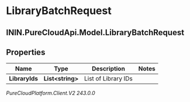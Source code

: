 # LibraryBatchRequest

## ININ.PureCloudApi.Model.LibraryBatchRequest

## Properties

|Name | Type | Description | Notes|
|------------ | ------------- | ------------- | -------------|
| **LibraryIds** | **List&lt;string&gt;** | List of Library IDs | |



_PureCloudPlatform.Client.V2 243.0.0_
